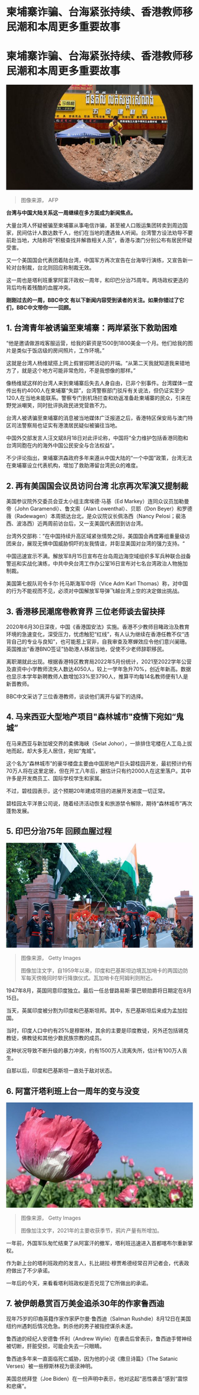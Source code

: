 # 柬埔寨诈骗、台海紧张持续、香港教师移民潮和本周更多重要故事

#  柬埔寨诈骗、台海紧张持续、香港教师移民潮和本周更多重要故事


![柬埔寨西哈努克（西港）一位男士坐在一家商店门前眺望建筑工地（资料图片）](_126386999_gettyimages-1201623169.jpg)

> 图像来源，  AFP

**台湾与中国大陆关系这一周继续在多方面成为新闻焦点。**

大量台湾人怀疑被骗至柬埔寨从事电信诈骗，甚至被人口贩运集团转卖到周边国家，民间估计人数达数千人，他们在当地的遭遇耸人听闻。台湾警方设法劝导不要前赴当地，大陆称将“积极查找并解救相关人员”，香港与澳门分别公布有居民怀疑受害。

又一个美国国会代表团着陆台湾，中国军方再次宣告在台海举行演练，又宣告新一轮对台制裁，台北则回应称制裁无效。

这一周也是塔利班重掌阿富汗政权一周年，和印巴分治75周年。两场政权更迭的背后均有着残酷的血腥冲突。

**刚刚过去的一周，BBC中文** **有以下新闻内容受到读者的关注。如果你错过了它们，BBC中文带你一一回顾。**

##  1\. 台湾青年被诱骗至柬埔寨：两岸紧张下救助困难

“他是邀请做游戏客服运营，给我的薪资是1500到1800美金一个月。他们给我的图片是类似于饭店级的房间照片，工作环境。”

这就是台湾人杨维斌搭上网上假冒招聘活动的开端。“从第二天我就知道我来错地方了，就是这个地方可能非常危险，不是我想像的那样。”

像杨维斌这样的台湾人来到柬埔寨后失去人身自由，已非个别事件。台湾媒体一度传出有约4000人在柬埔寨“失踪”，台湾警察部门驳斥有关说法，但仍证实至少120人在当地未能联系。警察专门到机场拦查和劝返准备赴柬埔寨的民众，引来在野党派嘲笑，同时批评执政民进党营救不力。

台湾人被诱骗至柬埔寨的消息被当地媒体广泛报道之后，香港特区保安局与澳门特区司法警察局也证实有港澳居民疑似被骗往当地。

中国外交部发言人汪文斌8月18日对此评论称，中国将“全力维护包括香港同胞和台湾同胞在内的海外中国公民安全与合法权益”。

不少评论指出，柬埔寨洪森政府多年来遵从中国大陆的“一个中国”政策，台湾无法在柬埔寨设立代表机构，增加了救助滞留台湾民众的难度。

##  2\. 再有美国国会议员访问台湾 北京再次军演又提制裁

美国参议院外交委员会亚太小组主席埃德·马基（Ed Markey）连同众议员加勒曼帝（John Garamendi）、鲁文索（Alan Lowenthal）、贝耶（Don Beyer）和罗德薇（Radewagen）本周抵达台北，是众议院议长佩洛西（Nancy Pelosi；裴洛西、波洛西）近两周前访台后，又一支美国代表团到访台湾。

台湾外交部称：”在中国持续升高区域紧张情势之际，美国国会再度筹组重量级访团来台，展现无惧中国威胁恫吓的友我情谊，并彰显美国对台湾的强力支持。“

中国迅速宣示不满。解放军8月15日宣布在台岛周边海空域组织多军兵种联合战备警巡和实战化演练，中共中央台湾工作办公室16日宣布对七名台湾政治人物施加制裁。

美国第七舰队司令卡尔·托马斯海军中将（Vice Adm Karl Thomas）称，对中国的行为不能视而不见，必须对中国解放军导弹飞越台湾上空的决定做出挑战。

##  3\. 香港移民潮席卷教育界 三位老师谈去留抉择

2020年6月30日深夜，中国《香港国安法》实施。香港不少教师目睹政治及教育环境的急速变化，深受压力，忧虑触犯“红线”，有人认为继续在香港任教不仅“违背自己的专业与良知”，也可能惹上官非，自我审查及寒蝉效应令他们意兴阑珊。英国推出“香港BNO签证”协助港人移居当地，促使不少老师辞职移民。

离职潮就此出现。根据香港特区教育局2022年5月份统计，2021至2022学年公营及直资中小学教师流失人数达4050人，较上一学年急升70%，创近年新高。数据也显示本学年新聘教师人数增加33%至3790人，推算平均每14名教师便有1人是新晋教师。

BBC中文采访了三位香港教师，谈谈他们离开与留下的选择。

##  4\. 马来西亚大型地产项目"森林城市"疫情下宛如“鬼城”

在马来西亚与新加坡交界的柔佛海峡（Selat Johor），一排排住宅楼在人工岛上拔地而起，却大多无人居住，宛如“鬼城”。

这个名为“森林城市”的豪华楼盘主要由中国房地产巨头碧桂园开发，最初预计约有70万人将在这里定居，但在开工八年后，据估计只有约2000人在这里落户。其中许多是开发商员工、国际学校学生和家属。

不过，碧桂园表示，这个预期20年建成项目的进展开发进度一切正常。

碧桂园太平洋景公司说，随着经济活动恢复和旅游禁令解除，期待“森林城市”再次蓬勃发展。

##  5\. 印巴分治75年 回顾血腥过程

![印度和巴基斯坦边境瓦加哨卡的两国边防军每天傍晚同时举行降旗仪式。](_126248332_wagahceremony.png)

> 图像来源，  Getty Images
>
> 图像加注文字，自1959年以来，印度和巴基斯坦边境瓦加哨卡的两国边防军每天傍晚同时举行降旗仪式。瓦加哨卡在阿姆利则附近。

1947年8月，英国同意印度独立。最后一任总督路易斯·蒙巴顿勋爵将日期定在8月15日。

当天，英属印度被分割为印度和巴基斯坦邦。其中，东巴基斯坦后来成为孟加拉国。

当时，印度人口中约有25%是穆斯林，其余的主要是印度教徒，另外还包括锡克教徒，佛教徒和其他少数民族宗教的成员。

这种状况导致不断升级的暴力冲突，约有1500万人流离失所，估计有100万人丧生。

自那以后，印度和巴基斯坦一直处于敌对状态。

##  6\. 阿富汗塔利班上台一周年的变与没变

![坎大哈的罂粟田](_126258865_opium_poppy_.jpg)

> 图像来源，  Getty Images
>
> 图像加注文字，2021年的主要收获季节，鸦片产量有所增加。

一年前，外国军队匆忙结束了从阿富汗的撤军，塔利班迅速进入首都喀布尔重新掌权。

作为新上台的塔利班政府的发言人，扎比胡拉·穆贾希德经常召开记者会，代表政府做出了不少承诺。

一年后的今天，来看看塔利班政权是否兑现了它所做出的承诺。

##  7\. 被伊朗悬赏百万美金追杀30年的作家鲁西迪

现年75岁的印裔英籍作家作家萨尔曼·鲁西迪（Salman Rushdie）8月12日在美国纽约州遇刺后情况危急。刺杀他的男子被指控谋杀未遂。

鲁西迪的经纪人安德鲁·怀利（Andrew Wylie）在袭击后曾表示，鲁西迪手臂神经被切断，肝脏受损，可能会失去一只眼睛。

鲁西迪多年来一直面临死亡威胁，因为他的小说《撒旦诗篇》（The Satanic Verses）被一些穆斯林视为亵渎神明。

美国总统拜登（Joe Biden）在一份声明中表示，他对这起“恶性袭击”感到“震惊和悲痛”。





